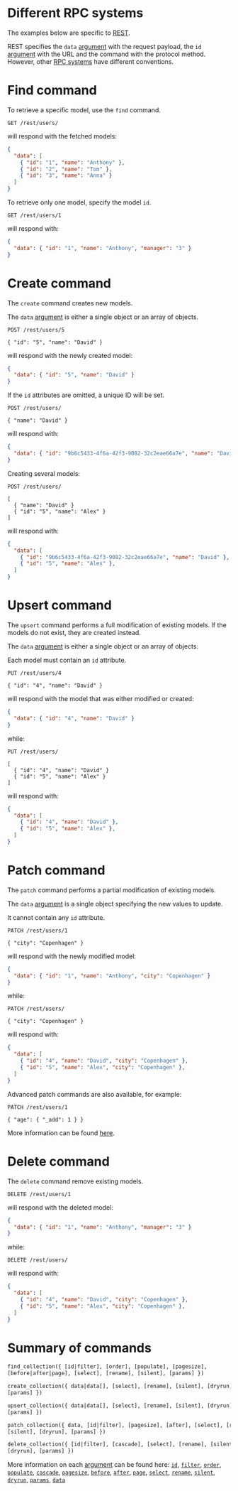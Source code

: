 # Different RPC systems

The examples below are specific to [REST](rest.md).

REST specifies the `data` [argument](rpc.md#rpc) with the request payload, the
`id` [argument](rpc.md#rpc) with the URL and the command with the protocol
method. However, other [RPC systems](rpc.md) have different conventions.

# Find command

To retrieve a specific model, use the `find` command.

```HTTP
GET /rest/users/
```

will respond with the fetched models:

```json
{
  "data": [
    { "id": "1", "name": "Anthony" },
    { "id": "2", "name": "Tom" },
    { "id": "3", "name": "Anna" }
  ]
}
```

To retrieve only one model, specify the model `id`.

```HTTP
GET /rest/users/1
```

will respond with:

```json
{
  "data": { "id": "1", "name": "Anthony", "manager": "3" }
}
```

# Create command

The `create` command creates new models.

The `data` [argument](rpc.md#rpc) is either a single object
or an array of objects.

```HTTP
POST /rest/users/5

{ "id": "5", "name": "David" }
```

will respond with the newly created model:

```json
{
  "data": { "id": "5", "name": "David" }
}
```

If the `id` attributes are omitted, a unique ID will be set.

```HTTP
POST /rest/users/

{ "name": "David" }
```

will respond with:

```json
{
  "data": { "id": "9b6c5433-4f6a-42f3-9082-32c2eae66a7e", "name": "David" }
}
```

Creating several models:

```HTTP
POST /rest/users/

[
  { "name": "David" }
  { "id": "5", "name": "Alex" }
]
```

will respond with:

```json
{
  "data": [
    { "id": "9b6c5433-4f6a-42f3-9082-32c2eae66a7e", "name": "David" },
    { "id": "5", "name": "Alex" },
  ]
}
```

# Upsert command

The `upsert` command performs a full modification of existing models.
If the models do not exist, they are created instead.

The `data` [argument](rpc.md#rpc) is either a single object
or an array of objects.

Each model must contain an `id` attribute.

```HTTP
PUT /rest/users/4

{ "id": "4", "name": "David" }
```

will respond with the model that was either modified or created:

```json
{
  "data": { "id": "4", "name": "David" }
}
```

while:

```HTTP
PUT /rest/users/

[
  { "id": "4", "name": "David" }
  { "id": "5", "name": "Alex" }
]
```

will respond with:

```json
{
  "data": [
    { "id": "4", "name": "David" },
    { "id": "5", "name": "Alex" },
  ]
}
```

# Patch command

The `patch` command performs a partial modification of existing models.

The `data` [argument](rpc.md#rpc) is a single object
specifying the new values to update.

It cannot contain any `id` attribute.

```HTTP
PATCH /rest/users/1

{ "city": "Copenhagen" }
```

will respond with the newly modified model:

```json
{
  "data": { "id": "1", "name": "Anthony", "city": "Copenhagen" }
}
```

while:

```HTTP
PATCH /rest/users/

{ "city": "Copenhagen" }
```

will respond with:

```json
{
  "data": [
    { "id": "4", "name": "David", "city": "Copenhagen" },
    { "id": "5", "name": "Alex", "city": "Copenhagen" },
  ]
}
```

Advanced patch commands are also available, for example:

```HTTP
PATCH /rest/users/1

{ "age": { "_add": 1 } }
```

More information can be found [here](patch.md).

# Delete command

The `delete` command remove existing models.

```HTTP
DELETE /rest/users/1
```

will respond with the deleted model:

```json
{
  "data": { "id": "1", "name": "Anthony", "manager": "3" }
}
```

while:

```HTTP
DELETE /rest/users/
```

will respond with:

```json
{
  "data": [
    { "id": "4", "name": "David", "city": "Copenhagen" },
    { "id": "5", "name": "Alex", "city": "Copenhagen" },
  ]
}
```

# Summary of commands

```graphql
find_collection({ [id|filter], [order], [populate], [pagesize],
[before|after|page], [select], [rename], [silent], [params] })
```

```graphql
create_collection({ data|data[], [select], [rename], [silent], [dryrun],
[params] })
```

```graphql
upsert_collection({ data|data[], [select], [rename], [silent], [dryrun],
[params] })
```

```graphql
patch_collection({ data, [id|filter], [pagesize], [after], [select], [rename],
[silent], [dryrun], [params] })
```

```graphql
delete_collection({ [id|filter], [cascade], [select], [rename], [silent],
[dryrun], [params] })
```

More information on each [argument](rpc.md#rpc) can be found here:
[`id`](filtering.md#id-argument),
[`filter`](filtering.md),
[`order`](sorting.md),
[`populate`](relations.md#populating-nested-collections),
[`cascade`](relations.md#deleting-nested-collections),
[`pagesize`](pagination.md#page-size),
[`before`](pagination.md#backward-iteration),
[`after`](pagination.md#cursor-pagination),
[`page`](pagination.md#offset-pagination),
[`select`](selecting.md),
[`rename`](renaming.md),
[`silent`](silent.md),
[`dryrun`](dryrun.md),
[`params`](functions.md#client-specific-variables),
[`data`](crud.md)
